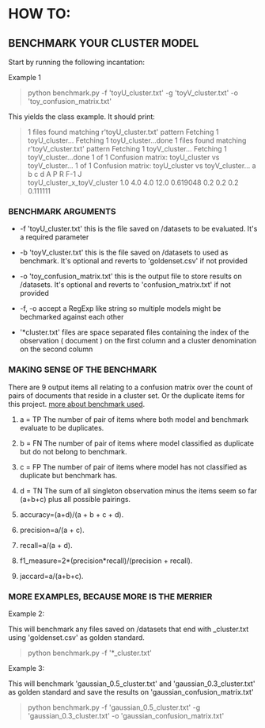 # HOW TO:

## BENCHMARK YOUR CLUSTER MODEL

Start by running the following incantation:

Example 1 
> python benchmark.py -f 'toyU_cluster.txt' -g 'toyV_cluster.txt' -o  'toy_confusion_matrix.txt'

This yields the class example. It should print: 

>1 files found matching r'toyU_cluster.txt' pattern
Fetching 1	toyU_cluster...
Fetching 1	toyU_cluster...done
1 files found matching r'toyV_cluster.txt' pattern
Fetching 1	toyV_cluster...
Fetching 1	toyV_cluster...done
1 of 1 Confusion matrix: toyU_cluster vs toyV_cluster...
1 of 1 Confusion matrix: toyU_cluster vs toyV_cluster...
                               a    b    c     d         A    P    R  F-1  J  
toyU_cluster_x_toyV_cluster  1.0  4.0  4.0  12.0  0.619048  0.2  0.2  0.2   0.111111

### BENCHMARK ARGUMENTS

* -f 'toyU_cluster.txt' this is the file saved on /datasets to be evaluated. It's a required parameter

* -b 'toyV_cluster.txt' this is the file saved on /datasets to used as benchmark. It's optional and reverts to 'goldenset.csv' if not provided

* -o 'toy_confusion_matrix.txt' this is the output file to store results on /datasets. It's optional and reverts to 'confusion_matrix.txt' if not provided

* -f, -o accept a RegExp like string so multiple models might be bechmarked against each other

* '*cluster.txt' files are space separated files containing the index of the observation ( document ) on the first column and a cluster denomination on the second column

### MAKING SENSE OF THE BENCHMARK

There are 9 output items all relating to a confusion matrix over the count of pairs of documents that reside in a cluster set. Or the duplicate items for this project.
[more about benchmark used](https://en.wikipedia.org/wiki/Confusion_matrix).


1. a = TP The number of pair of items where both model and benchmark evaluate to be duplicates.

2. b = FN The number of pair of items where model classified as duplicate but do not belong to benchmark.

3.  c = FP The number of pair of items where model has not classified as duplicate but benchmark has.

4.  d = TN The sum of all singleton observation minus the items seem so far (a+b+c) plus all possible pairings.

5. accuracy=(a+d)/(a + b + c + d).

6. precision=a/(a + c).

7. recall=a/(a + d).

8. f1_measure=2\*(precision\*recall)/(precision + recall).

9. jaccard=a/(a+b+c).

### MORE EXAMPLES, BECAUSE MORE IS THE MERRIER

Example 2: 

This will benchmark any files saved on /datasets that end with _cluster.txt using 'goldenset.csv' as golden standard.

> python benchmark.py -f  '\*\_cluster.txt'


Example 3: 

This will benchmark  'gaussian\_0.5\_cluster\.txt' and 'gaussian\_0.3\_cluster\.txt' as golden standard and save the results on 'gaussian\_confusion\_matrix\.txt'

> python benchmark.py -f 'gaussian\_0.5\_cluster\.txt' -g 'gaussian\_0\.3\_cluster.txt' -o  'gaussian\_confusion\_matrix\.txt'


















